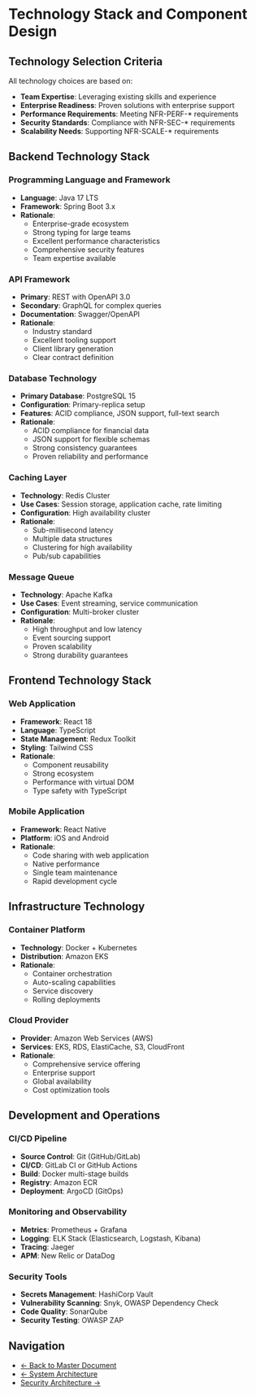 # Technology Stack and Component Design

## Technology Selection Criteria

All technology choices are based on:
- **Team Expertise**: Leveraging existing skills and experience
- **Enterprise Readiness**: Proven solutions with enterprise support
- **Performance Requirements**: Meeting NFR-PERF-* requirements
- **Security Standards**: Compliance with NFR-SEC-* requirements
- **Scalability Needs**: Supporting NFR-SCALE-* requirements

## Backend Technology Stack

### Programming Language and Framework
- **Language**: Java 17 LTS
- **Framework**: Spring Boot 3.x
- **Rationale**: 
  - Enterprise-grade ecosystem
  - Strong typing for large teams
  - Excellent performance characteristics
  - Comprehensive security features
  - Team expertise available

### API Framework
- **Primary**: REST with OpenAPI 3.0
- **Secondary**: GraphQL for complex queries
- **Documentation**: Swagger/OpenAPI
- **Rationale**:
  - Industry standard
  - Excellent tooling support
  - Client library generation
  - Clear contract definition

### Database Technology
- **Primary Database**: PostgreSQL 15
- **Configuration**: Primary-replica setup
- **Features**: ACID compliance, JSON support, full-text search
- **Rationale**:
  - ACID compliance for financial data
  - JSON support for flexible schemas
  - Strong consistency guarantees
  - Proven reliability and performance

### Caching Layer
- **Technology**: Redis Cluster
- **Use Cases**: Session storage, application cache, rate limiting
- **Configuration**: High availability cluster
- **Rationale**:
  - Sub-millisecond latency
  - Multiple data structures
  - Clustering for high availability
  - Pub/sub capabilities

### Message Queue
- **Technology**: Apache Kafka
- **Use Cases**: Event streaming, service communication
- **Configuration**: Multi-broker cluster
- **Rationale**:
  - High throughput and low latency
  - Event sourcing support
  - Proven scalability
  - Strong durability guarantees

## Frontend Technology Stack

### Web Application
- **Framework**: React 18
- **Language**: TypeScript
- **State Management**: Redux Toolkit
- **Styling**: Tailwind CSS
- **Rationale**:
  - Component reusability
  - Strong ecosystem
  - Performance with virtual DOM
  - Type safety with TypeScript

### Mobile Application
- **Framework**: React Native
- **Platform**: iOS and Android
- **Rationale**:
  - Code sharing with web application
  - Native performance
  - Single team maintenance
  - Rapid development cycle

## Infrastructure Technology

### Container Platform
- **Technology**: Docker + Kubernetes
- **Distribution**: Amazon EKS
- **Rationale**:
  - Container orchestration
  - Auto-scaling capabilities
  - Service discovery
  - Rolling deployments

### Cloud Provider
- **Provider**: Amazon Web Services (AWS)
- **Services**: EKS, RDS, ElastiCache, S3, CloudFront
- **Rationale**:
  - Comprehensive service offering
  - Enterprise support
  - Global availability
  - Cost optimization tools

## Development and Operations

### CI/CD Pipeline
- **Source Control**: Git (GitHub/GitLab)
- **CI/CD**: GitLab CI or GitHub Actions
- **Build**: Docker multi-stage builds
- **Registry**: Amazon ECR
- **Deployment**: ArgoCD (GitOps)

### Monitoring and Observability
- **Metrics**: Prometheus + Grafana
- **Logging**: ELK Stack (Elasticsearch, Logstash, Kibana)
- **Tracing**: Jaeger
- **APM**: New Relic or DataDog

### Security Tools
- **Secrets Management**: HashiCorp Vault
- **Vulnerability Scanning**: Snyk, OWASP Dependency Check
- **Code Quality**: SonarQube
- **Security Testing**: OWASP ZAP

## Navigation

- [← Back to Master Document](./trd.md)
- [← System Architecture](./trd_architecture.md)
- [Security Architecture →](./trd_security.md)